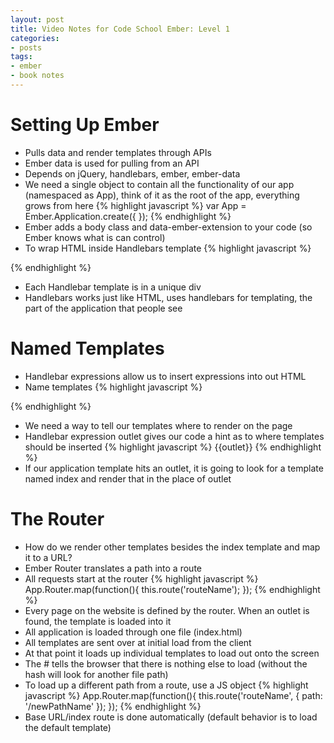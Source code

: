 ```yaml
---
layout: post
title: Video Notes for Code School Ember: Level 1
categories:
- posts
tags:
- ember
- book notes
---
```


Setting Up Ember
===
- Pulls data and render templates through APIs
- Ember data is used for pulling from an API
- Depends on jQuery, handlebars, ember, ember-data
- We need a single object to contain all the functionality of our app (namespaced as App), think of it as the root of the app, everything grows from here
{% highlight javascript %}
var App = Ember.Application.create({ });
{% endhighlight %}
- Ember adds a body class and data-ember-extension to your code (so Ember knows what is can control)
- To wrap HTML inside Handlebars template
{% highlight javascript %}
<script type='text/x-handlebars'>
// Put HTML in here
</script>
{% endhighlight %}
- Each Handlebar template is in a unique div
- Handlebars works just like HTML, uses handlebars for templating, the part of the application that people see

Named Templates
===
- Handlebar expressions allow us to insert expressions into out HTML
- Name templates
{% highlight javascript %}
<script type='text/x-handlebars' data-template-name='templateName'>
// Put HTML in here
</script>
{% endhighlight %}
- We need a way to tell our templates where to render on the page
- Handlebar expression outlet gives our code a hint as to where templates should be inserted
{% highlight javascript %}
{{outlet}}
{% endhighlight %}
- If our application template hits an outlet, it is going to look for a template named index and render that in the place of outlet

The Router
===
- How do we render other templates besides the index template and map it to a URL?
- Ember Router translates a path into a route
- All requests start at the router
{% highlight javascript %}
App.Router.map(function(){
  this.route('routeName');
});
{% endhighlight %}
- Every page on the website is defined by the router. When an outlet is found, the template is loaded into it
- All application is loaded through one file (index.html)
- All templates are sent over at initial load from the client
- At that point it loads up individual templates to load out onto the screen
- The # tells the browser that there is nothing else to load (without the hash will look for another file path)
- To load up a different path from a route, use a JS object
{% highlight javascript %}
App.Router.map(function(){
  this.route('routeName', { path: '/newPathName' });
});
{% endhighlight %}
- Base URL/index route is done automatically (default behavior is to load the default template)
